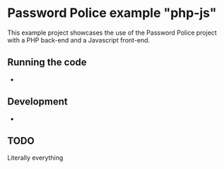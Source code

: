 # Password Police example "php-js"
This example project showcases the use of the Password Police project with a PHP back-end and a Javascript front-end.

## Running the code
-

## Development
-

## TODO
Literally everything
